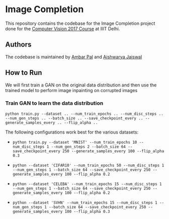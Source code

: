# Image Completion
This repository contains the codebase for the Image Completion project done for the [Computer Vision 2017 Course](https://sites.google.com/a/iiitd.ac.in/cv) at IIIT Delhi. 

## Authors
The codebase is maintained by [Ambar Pal](https://github.com/ambarpal) and [Aishwarya Jaiswal](https://github.com/aishblue)

## How to Run
We will first train a GAN on the original data distribution and then use the trained model to perform image inpainting on corrupted images

### Train GAN to learn the data distribution
``python train.py --dataset .. --num_train_epochs .. --num_disc_steps .. --num_gen_steps .. --batch_size .. --save_checkpoint_every .. --generate_samples_every .. --flip_alpha .. ``

  The following configurations work best for the various datasets:
  * ``python train.py --dataset 'MNIST' --num_train_epochs 10 --num_disc_steps 1 --num_gen_steps 2 --batch_size 64 --save_checkpoint_every 250 --generate_samples_every 100 --flip_alpha 0.3 ``

  * ``python --dataset 'CIFAR10' --num_train_epochs 50 --num_disc_steps 1 --num_gen_steps 1 --batch_size 64 --save_checkpoint_every 250 --generate_samples_every 100 --flip_alpha 0.2``
    
  * ``python --dataset 'CELEBA' --num_train_epochs 15 --num_disc_steps 1 --num_gen_steps 1 --batch_size 64 --save_checkpoint_every 250 --generate_samples_every 100 --flip_alpha 0.2``
        
  * ``python --dataset 'SVHN' --num_train_epochs 15 --num_disc_steps 1 --num_gen_steps 1 --batch_size 64 --save_checkpoint_every 250 --generate_samples_every 100 --flip_alpha 0.3``
  
